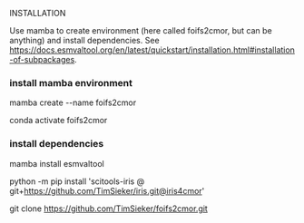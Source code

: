 INSTALLATION


Use mamba to create environment (here called foifs2cmor, but can be anything) and install dependencies. See https://docs.esmvaltool.org/en/latest/quickstart/installation.html#installation-of-subpackages.

### install mamba environment
mamba create --name foifs2cmor

conda activate foifs2cmor

### install dependencies

mamba install esmvaltool

python -m pip install 'scitools-iris @ git+https://github.com/TimSieker/iris.git@iris4cmor'

git clone https://github.com/TimSieker/foifs2cmor.git

